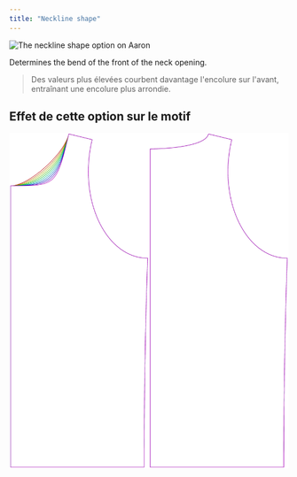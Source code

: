 ```yaml
---
title: "Neckline shape"
---
```


![The neckline shape option on Aaron](./necklinebend.svg)

Determines the bend of the front of the neck opening.

> Des valeurs plus élevées courbent davantage l'encolure sur l'avant, entraînant une encolure plus arrondie.

## Effet de cette option sur le motif

![This image shows the effect of this option by superimposing several variants that have a different value for this option](aaron_necklinebend_sample.svg "Effect of this option on the pattern")
